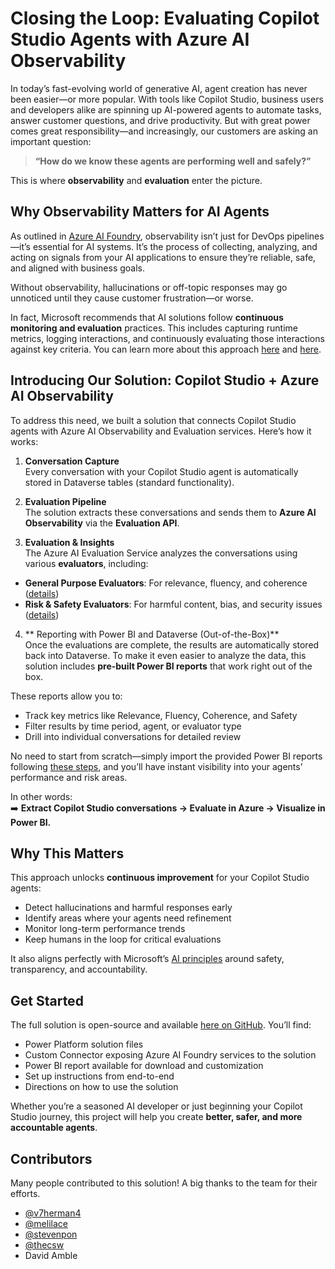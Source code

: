 # Closing the Loop: Evaluating Copilot Studio Agents with Azure AI Observability

In today’s fast-evolving world of generative AI, agent creation has never been easier—or more popular. With tools like Copilot Studio, business users and developers alike are spinning up AI-powered agents to automate tasks, answer customer questions, and drive productivity. But with great power comes great responsibility—and increasingly, our customers are asking an important question:

> **“How do we know these agents are performing well and safely?”**

This is where **observability** and **evaluation** enter the picture.

## Why Observability Matters for AI Agents

As outlined in [Azure AI Foundry](https://learn.microsoft.com/en-us/azure/ai-foundry/concepts/observability), observability isn’t just for DevOps pipelines—it’s essential for AI systems. It’s the process of collecting, analyzing, and acting on signals from your AI applications to ensure they’re reliable, safe, and aligned with business goals.

Without observability, hallucinations or off-topic responses may go unnoticed until they cause customer frustration—or worse.

In fact, Microsoft recommends that AI solutions follow **continuous monitoring and evaluation** practices. This includes capturing runtime metrics, logging interactions, and continuously evaluating those interactions against key criteria. You can learn more about this approach [here](https://learn.microsoft.com/en-us/azure/ai-foundry/how-to/monitor-applications) and [here](https://learn.microsoft.com/en-us/azure/ai-foundry/how-to/continuous-evaluation-agents).

## Introducing Our Solution: Copilot Studio + Azure AI Observability

To address this need, we built a solution that connects Copilot Studio agents with Azure AI Observability and Evaluation services. Here’s how it works:

1. **Conversation Capture**  
Every conversation with your Copilot Studio agent is automatically stored in Dataverse tables (standard functionality).

2. **Evaluation Pipeline**  
The solution extracts these conversations and sends them to **Azure AI Observability** via the **Evaluation API**.

3. **Evaluation & Insights**  
The Azure AI Evaluation Service analyzes the conversations using various **evaluators**, including:
 - **General Purpose Evaluators**: For relevance, fluency, and coherence ([details](https://learn.microsoft.com/en-us/azure/ai-foundry/concepts/evaluation-evaluators/general-purpose-evaluators))
 - **Risk & Safety Evaluators**: For harmful content, bias, and security issues ([details](https://learn.microsoft.com/en-us/azure/ai-foundry/concepts/evaluation-evaluators/risk-safety-evaluators))

4. ** Reporting with Power BI and Dataverse (Out-of-the-Box)**  
Once the evaluations are complete, the results are automatically stored back into Dataverse. To make it even easier to analyze the data, this solution includes **pre-built Power BI reports** that work right out of the box.

These reports allow you to:
- Track key metrics like Relevance, Fluency, Coherence, and Safety
- Filter results by time period, agent, or evaluator type
- Drill into individual conversations for detailed review

No need to start from scratch—simply import the provided Power BI reports following [these steps](https://github.com/v7herman4/copilotstudio-and-azure-evaluation-service/blob/main/documentation/howtousereporting.md), and you’ll have instant visibility into your agents’ performance and risk areas.

In other words:  
➡️ **Extract Copilot Studio conversations → Evaluate in Azure → Visualize in Power BI.**

## Why This Matters

This approach unlocks **continuous improvement** for your Copilot Studio agents:
- Detect hallucinations and harmful responses early
- Identify areas where your agents need refinement
- Monitor long-term performance trends
- Keep humans in the loop for critical evaluations

It also aligns perfectly with Microsoft’s [AI principles](https://www.microsoft.com/ai/responsible-ai) around safety, transparency, and accountability.

## Get Started

The full solution is open-source and available [here on GitHub](https://github.com/v7herman4/copilotstudio-and-azure-evaluation-service). You’ll find:
- Power Platform solution files
- Custom Connector exposing Azure AI Foundry services to the solution 
- Power BI report available for download and customization
- Set up instructions from end-to-end
- Directions on how to use the solution

Whether you’re a seasoned AI developer or just beginning your Copilot Studio journey, this project will help you create **better, safer, and more accountable agents**.

## Contributors
Many people contributed to this solution! A big thanks to the team for their efforts.
- [@v7herman4](https://github.com/v7herman4)
- [@melilace](https://github.com/melilace)
- [@stevenpon](https://github.com/stevepon)
- [@thecsw](https://github.com/thecsw)
- David Amble
